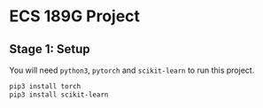 # ECS 189G Project

## Stage 1: Setup

You will need `python3`, `pytorch` and `scikit-learn` to run this project.

```sh
pip3 install torch
pip3 install scikit-learn
```


